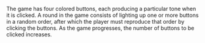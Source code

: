 The game has four colored buttons, each producing a particular tone when it is clicked.
A round in the game consists of lighting up one or more buttons in a random order, after which the player must reproduce that order by clicking the buttons. 
As the game progresses, the number of buttons to be clicked increases.
